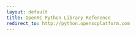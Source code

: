 ```yaml
---
layout: default
title: OpenXC Python Library Reference
redirect_to: http://python.openxcplatform.com
---
```

